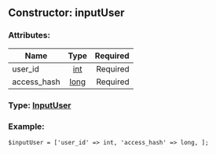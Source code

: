 ## Constructor: inputUser  

### Attributes:

| Name     |    Type       | Required |
|----------|:-------------:|---------:|
|user\_id|[int](../types/int.md) | Required|
|access\_hash|[long](../types/long.md) | Required|


### Type: [InputUser](../types/InputUser.md)

### Example:


```
$inputUser = ['user_id' => int, 'access_hash' => long, ];
```